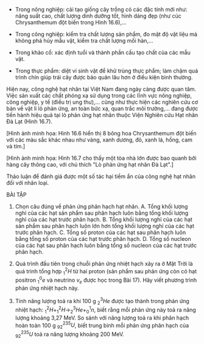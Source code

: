 - Trong nông nghiệp: cải tạo giống cây trồng có các đặc tính mới như: năng suất cao, chất lượng dinh dưỡng tốt, hình dáng đẹp (như cúc Chrysanthemum đột biến trong Hình 16.6),...

- Trong công nghiệp: kiểm tra chất lượng sản phẩm, đo mật độ vật liệu mà không phá hủy mẫu vật, kiểm tra chất lượng mối hàn,...

- Trong khảo cổ: xác định tuổi và thành phần cấu tạo chất của các mẫu vật.

- Trong thực phẩm: diệt vi sinh vật để khử trùng thực phẩm; làm chậm quá trình chín giúp trái cây được bảo quản lâu hơn ở điều kiện bình thường.

Hiện nay, công nghệ hạt nhân tại Việt Nam đang ngày càng được quan tâm. Việc sản xuất các chất phóng xạ sử dụng trong các lĩnh vực nông nghiệp, công nghiệp, y tế (điều trị ung thư),... cũng như thực hiện các nghiên cứu cơ bản về vật lí lò phản ứng, an toàn bức xạ, quan trắc môi trường,... đang được tiến hành hiệu quả tại lò phản ứng hạt nhân thuộc Viện Nghiên cứu Hạt nhân Đà Lạt (Hình 16.7).

[Hình ảnh minh họa: Hình 16.6 hiển thị 8 bông hoa Chrysanthemum đột biến với các màu sắc khác nhau như vàng, xanh dương, đỏ, xanh lá, hồng, cam và tím.]

[Hình ảnh minh họa: Hình 16.7 cho thấy một tòa nhà lớn được bao quanh bởi hàng cây thông cao, với chú thích "Lò phản ứng hạt nhân Đà Lạt".]

Thảo luận để đánh giá được một số tác hại tiềm ẩn của công nghệ hạt nhân đối với nhân loại.

BÀI TẬP

1. Chọn câu đúng về phản ứng phân hạch hạt nhân.
A. Tổng khối lượng nghỉ của các hạt sản phẩm sau phân hạch luôn bằng tổng khối lượng nghỉ của các hạt trước phân hạch.
B. Tổng khối lượng nghỉ của các hạt sản phẩm sau phân hạch luôn lớn hơn tổng khối lượng nghỉ của các hạt trước phân hạch.
C. Tổng số proton của các hạt sau phân hạch luôn bằng tổng số proton của các hạt trước phân hạch.
D. Tổng số nucleon của các hạt sau phân hạch luôn bằng tổng số nucleon của các hạt trước phân hạch.

2. Quá trình đầu tiên trong chuỗi phản ứng nhiệt hạch xảy ra ở Mặt Trời là quá trình tổng hợp $^2_1H$ từ hai proton (sản phẩm sau phản ứng còn có hạt positron $^0_1e$ và neutrino $v_e$ được học trong Bài 17). Hãy viết phương trình phản ứng nhiệt hạch này.

3. Tính năng lượng toả ra khi 100 g $^3_2He$ được tạo thành trong phản ứng nhiệt hạch: $^2_1H + ^2_1H \to ^3_2He + ^1_0n$, biết rằng mỗi phản ứng này toả ra năng lượng khoảng 3,27 MeV. So sánh với năng lượng toả ra khi phân hạch hoàn toàn 100 g $^{235}_{92}U$, biết trung bình mỗi phản ứng phân hạch của $^{235}_{92}U$ toả ra năng lượng khoảng 200 MeV.